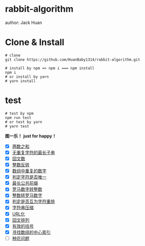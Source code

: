 # rabbit-algorithm

author: Jack Huan

# Clone & Install

```shell
# clone
git clone https://github.com/HuanBaby1314/rabbit-algorithm.git
```

```shell
# install by npm => npm i === npm install
npm i
# or install by yarn
# yarn install
```

# test

```shell
# test by npm
npm run test
# or test by yarn
# yarn test
```

**图一乐！**
**just for happy！**

- [x] [两数之和](https://github.com/HuanBaby1314/rabbit-algorithm/tree/main/algorithm/twoSum)
- [x] [无重复字符的最长子串](https://github.com/HuanBaby1314/rabbit-algorithm/tree/main/algorithm/longestSubstring)
- [x] [回文数](https://github.com/HuanBaby1314/rabbit-algorithm/tree/main/algorithm/isPalindrome)
- [x] [整数反转](https://github.com/HuanBaby1314/rabbit-algorithm/tree/main/algorithm/intReverse)
- [x] [数组中重复的数字](https://github.com/HuanBaby1314/rabbit-algorithm/tree/main/algorithm/repeatNum)
- [x] [判定字符是否唯一](https://github.com/HuanBaby1314/rabbit-algorithm/tree/main/algorithm/strIsUnique)
- [x] [最长公共前缀](https://github.com/HuanBaby1314/rabbit-algorithm/tree/main/algorithm/longestCommonPre)
- [x] [罗马数字转整数](https://github.com/HuanBaby1314/rabbit-algorithm/tree/main/algorithm/romanToInt)
- [x] [整数转罗马数字](https://github.com/HuanBaby1314/rabbit-algorithm/tree/main/algorithm/intToRoman)
- [x] [判定是否互为字符重排](https://github.com/HuanBaby1314/rabbit-algorithm/tree/main/algorithm/stringRepeatPermutation)
- [x] [字符串压缩](https://github.com/HuanBaby1314/rabbit-algorithm/tree/main/algorithm/stringCompress)
- [x] [URL化](https://github.com/HuanBaby1314/rabbit-algorithm/tree/main/algorithm/stringToUrl)
- [x] [回文排列](https://github.com/HuanBaby1314/rabbit-algorithm/tree/main/algorithm/palindromePermutation)
- [x] [有效的括号](https://github.com/HuanBaby1314/rabbit-algorithm/tree/main/algorithm/validParentheses)
- [x] [寻找数组的中心索引](https://github.com/HuanBaby1314/rabbit-algorithm/tree/main/algorithm/findPivotIndex)
- [ ] [种花问题](https://github.com/HuanBaby1314/rabbit-algorithm/tree/main/algorithm/canPlaceFlowers)
